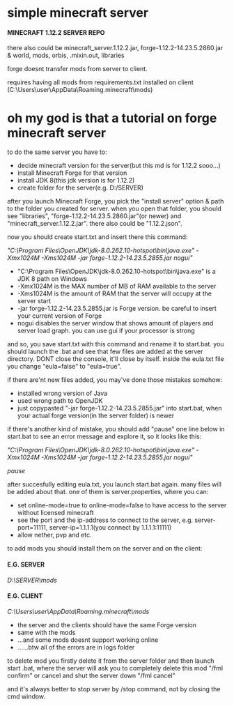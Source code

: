 # simple minecraft server
#### MINECRAFT 1.12.2 SERVER REPO
there also could be minecraft_server.1.12.2.jar, forge-1.12.2-14.23.5.2860.jar & world, mods, orbis, .mixin.out, libraries


forge doesnt transfer mods from server to client.

requires having all mods from requirements.txt installed on client (C:\Users\user\AppData\Roaming\.minecraft\mods)

# oh my god is that a tutorial on forge minecraft server
to do the same server you have to:
- decide minecraft version for the server(but this md is for 1.12.2 sooo...)
- install Minecraft Forge for that version
- install JDK 8(this jdk version is for 1.12.2)
- create folder for the server(e.g. D:/SERVER)

after you launch Minecraft Forge, you pick the "install server" option & path to the folder you created for server. when you open that folder, you should see "libraries", "forge-1.12.2-14.23.5.2860.jar"(or newer) and "minecraft_server.1.12.2.jar". there also could be "1.12.2.json".

now you should create start.txt and insert there this command:

<i>"C:\Program Files\OpenJDK\jdk-8.0.262.10-hotspot\bin\java.exe" -Xmx1024M -Xms1024M -jar forge-1.12.2-14.23.5.2855.jar nogui"</i>

- "C:\Program Files\OpenJDK\jdk-8.0.262.10-hotspot\bin\java.exe" is a JDK 8 path on Windows
- -Xmx1024M is the MAX number of MB of RAM available to the server
- -Xms1024M is the amount of RAM that the server will occupy at the server start
- -jar forge-1.12.2-14.23.5.2855.jar is Forge version. be careful to insert your current version of Forge
- nogui disables the server window that shows amount of players and server load graph. you can use gui if your processor is strong

and so, you save start.txt with this command and rename it to start.bat. you should launch the .bat and see that few files are added at the server directory. DONT close the console, it'll close by itself. inside the eula.txt file you change "eula=false" to "eula=true".

if there are'nt new files added, you may've done those mistakes somehow:
- installed wrong version of Java
- used wrong path to OpenJDK
- just copypasted "-jar forge-1.12.2-14.23.5.2855.jar" into start.bat, when your actual forge version(in the server folder) is newer

if there's another kind of mistake, you should add "pause" one line below in start.bat to see an error message and explore it, so it looks like this:

<i>"C:\Program Files\OpenJDK\jdk-8.0.262.10-hotspot\bin\java.exe" -Xmx1024M -Xms1024M -jar forge-1.12.2-14.23.5.2855.jar nogui"</i>

<i>pause</i>


after succesfully editing eula.txt, you launch start.bat again. many files will be added about that. one of them is server.properties, where you can:

- set online-mode=true to online-mode=false to have access to the server without licensed minecraft
- see the port and the ip-address to connect to the server, e.g. server-port=11111, server-ip=1.1.1.1(you connect by 1.1.1.1:11111)
- allow nether, pvp and etc.

to add mods you should install them on the server and on the client: 

#### E.G. SERVER

<i>D:\SERVER\mods</i>

#### E.G. CLIENT

<i>C:\Users\user\AppData\Roaming\.minecraft\mods</i>

- the server and the clients should have the same Forge version
- same with the mods
- ...and some mods doesnt support working online
- ......btw all of the errors are in logs folder

to delete mod you firstly delete it from the server folder and then launch start .bat, where the server will ask you to completely delete this mod "/fml confirm" or cancel and shut the server down "/fml cancel"


and it's always better to stop server by /stop command, not by closing the cmd window.

